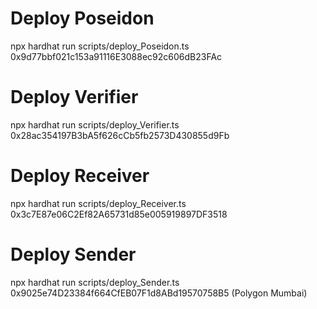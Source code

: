 # Deploy Poseidon

npx hardhat run scripts/deploy_Poseidon.ts
0x9d77bbf021c153a91116E3088ec92c606dB23FAc

# Deploy Verifier

npx hardhat run scripts/deploy_Verifier.ts
0x28ac354197B3bA5f626cCb5fb2573D430855d9Fb

# Deploy Receiver

npx hardhat run scripts/deploy_Receiver.ts
0x3c7E87e06C2Ef82A65731d85e005919897DF3518

# Deploy Sender

npx hardhat run scripts/deploy_Sender.ts
0x9025e74D23384f664CfEB07F1d8ABd19570758B5 (Polygon Mumbai)
